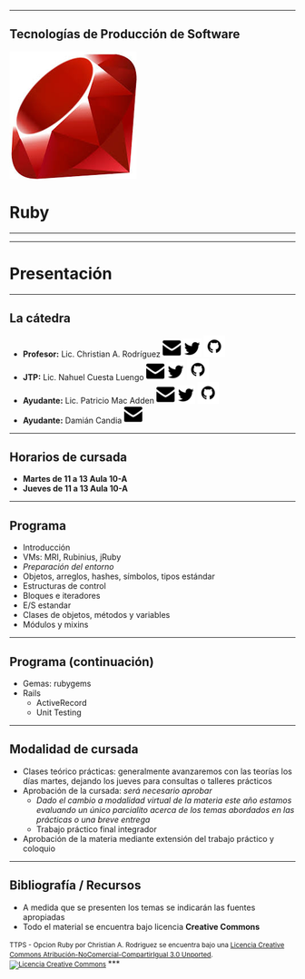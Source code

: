 ***
## Tecnologías de Producción de Software
![Ruby logo](images/00/ruby.png)
# Ruby
***
***
# Presentación
---
## La cátedra 
* **Profesor:** Lic. Christian A. Rodríguez 
  [![car@info.unlp.edu.ar](images/assets/mail.png)](mailto:car@info.unlp.edu.ar "car@info.unlp.edu.ar")
  [![twitter](images/assets/twitter.png)](https://twitter.com/car_unlp "twitter")
  [![github](images/assets/github.png)](https://github.com/chrodriguez "github")
* **JTP:** Lic. Nahuel Cuesta Luengo
  [![ncuesta@cespi.unlp.edu.ar](images/assets/mail.png)](mailto:ncuesta@cespi.unlp.edu.ar "ncuesta@cespi.unlp.edu.ar")
  [![twitter](images/assets/twitter.png)](https://twitter.com/ncuestal "twitter") 
  [![github](images/assets/github.png)](https://github.com/ncuesta "github")
* **Ayudante:** Lic. Patricio Mac Adden 
[![patriciomacadden@gmail.com](images/assets/mail.png)](mailto:patriciomacadden@gmail.com "patriciomacadden@gmail.com") 
[![twitter](images/assets/twitter.png)](https://twitter.com/maxawen "twitter") 
[![github](images/assets/github.png)](https://github.com/patriciomacadden "github")
* **Ayudante:** Damián Candia
[![dcandia@cespi.unlp.edu.ar](images/assets/mail.png)](mailto:dcandia@cespi.unlp.edu.ar "dcandia@cespi.unlp.edu.ar")

---
## Horarios de cursada
* **Martes de 11 a 13 Aula 10-A**
* **Jueves de 11 a 13 Aula 10-A**

---
## Programa
* Introducción
* VMs: MRI, Rubinius, jRuby
* _Preparación del entorno_
* Objetos, arreglos, hashes, símbolos, tipos estándar
* Estructuras de control
* Bloques e iteradores
* E/S estandar
* Clases de objetos, métodos y variables
* Módulos y mixins
---
## Programa (continuación)
* Gemas: rubygems
* Rails
  * ActiveRecord
  * Unit Testing
---
## Modalidad de cursada
* Clases teórico prácticas: generalmente avanzaremos con las teorías los días
  martes, dejando los jueves para consultas o talleres prácticos
* Aprobación de la cursada: *será necesario aprobar*
  * _Dado el cambio a modalidad virtual de la materia este año estamos evaluando
    un único parcialito acerca de los temas abordados en las prácticas o una
    breve entrega_
  * Trabajo práctico final integrador
* Aprobación de la materia mediante extensión del trabajo práctico y coloquio

---
## Bibliografía / Recursos
* A medida que se presenten los temas se indicarán las fuentes apropiadas
* Todo el material se encuentra bajo licencia **Creative Commons**


<small>
<span xmlns:dct="http://purl.org/dc/terms/" property="dct:title">TTPS - Opcion Ruby</span> por 
<span xmlns:cc="http://creativecommons.org/ns#" property="cc:attributionName">Christian A. Rodriguez</span> se encuentra bajo
una <a rel="license" href="http://creativecommons.org/licenses/by-nc-sa/3.0/deed.es">Licencia Creative Commons Atribución-NoComercial-CompartirIgual 3.0 Unported</a>.
<br />
<a rel="license" href="http://creativecommons.org/licenses/by-nc-sa/3.0/deed.es">
<img alt="Licencia Creative Commons" style="border-width:0" src="http://i.creativecommons.org/l/by-nc-sa/3.0/88x31.png" /></a>
</small>
***
